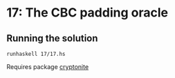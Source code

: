 # 17: The CBC padding oracle

## Running the solution

```
runhaskell 17/17.hs
```

Requires package [cryptonite](https://hackage.haskell.org/package/cryptonite)
